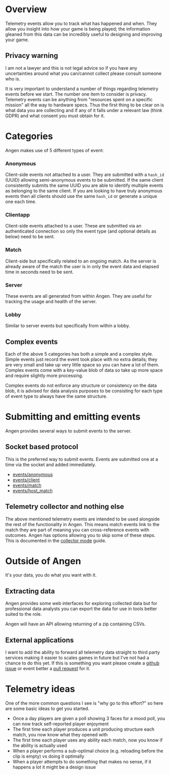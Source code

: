 # Overview
Telemetry events allow you to track what has happened and when. They allow you insight into how your game is being played; the information gleaned from this data can be incredibly useful to designing and improving your game.

## Privacy warning
I am not a lawyer and this is not legal advice so if you have any uncertainties around what you can/cannot collect please consult someone who is.

It is very important to understand a number of things regarding telemetry events before we start. The number one item to consider is privacy. Telemetry events can be anything from "resources spent on a specific mission" all the way to hardware specs. Thus the first thing to be clear on is what data you are collecting and if any of it falls under a relevant law (think GDPR) and what consent you must obtain for it.

# Categories
Angen makes use of 5 different types of event:

### Anonymous
Client-side events not attached to a user. They are submitted with a `hash_id` (UUID) allowing semi-anonymous events to be submitted. If the same client consistently submits the same UUID you are able to identify multiple events as belonging to the same client. If you are looking to have truly anonymous events then all clients should use the same `hash_id` or generate a unique one each time.

### Clientapp
Client-side events attached to a user. These are submitted via an authenticated connection so only the event type (and optional details as below) need to be sent.

### Match
Client-side but specifically related to an ongoing match. As the server is already aware of the match the user is in only the event data and elapsed time in seconds need to be sent.

### Server
These events are all generated from within Angen. They are useful for tracking the usage and health of the server.

### Lobby
Similar to server events but specifically from within a lobby.

## Complex events
Each of the above 5 categories has both a simple and a complex style. Simple events just record the event took place with no extra details; they are very small and take up very little space so you can have a lot of them. Complex events come with a key-value blob of data so take up more space and require slightly more processing.

Complex events do not enforce any structure or consistency on the data blob, it is advised for data analysis purposes to be consisting for each type of event type to always have the same structure.

# Submitting and emitting events
Angen provides several ways to submit events to the server.

## Socket based protocol
This is the preferred way to submit events. Events are submitted one at a time via the socket and added immediately.
- [events/anonymous](/documentation/protocol/events.md#anonymous)
- [events/client](/documentation/protocol/events.md#client)
- [events/match](/documentation/protocol/events.md#match)
- [events/host_match](/documentation/protocol/events.md#host-match)

## Telemetry collector and nothing else
The above mentioned telemetry events are intended to be used alongside the rest of the functionality in Angen. This means match events link to the match they are part of meaning you can cross-reference events with outcomes. Angen has options allowing you to skip some of these steps. This is documented in the [collector mode](collector_mode.md) guide.

# Outside of Angen
It's your data, you do what you want with it.

## Extracting data
Angen provides some web interfaces for exploring collected data but for professional data analysts you can export the data for use in tools better suited to the role.

Angen will have an API allowing returning of a zip containing CSVs.

## External applications
I want to add the ability to forward all telemetry data straight to third party services making it easier to scales games in future but I've not had a chance to do this yet. If this is something you want please create a [github issue](https://github.com/Teifion/angen/issues) or event better a [pull request](https://github.com/Teifion/angen/pulls) for it.

# Telemetry ideas
One of the more common questions I see is "why go to this effort?" so here are some basic ideas to get you started.

- Once a day players are given a poll showing 3 faces for a mood poll, you can now track self-reported player enjoyment
- The first time each player produces a unit producing structure each match, you now know what they opened with
- The first time each player uses any ability each match, now you know if the ability is actually used
- When a player performs a sub-optimal choice (e.g. reloading before the clip is empty) vs doing it optimally
- When a player attempts to do something that makes no sense, if it happens a lot it might be a design issue


<!-- 
# TODO: Events used in BAR-Teiserver which might be of use to include in Angen

SIMPLE SERVER EVENTS
lobby.force_add_user_to_lobby
lobby.recheck_membership_kick
lobby.recheck_membership_spectate
has_warning.remove_user_from_any_lobby
account.user_login
disconnect:#{reason}
lobby_policy.kicked_for_bossing
lobby.kicked_from_web_interface

COMPLEX SERVER EVENTS
spads.broken_connection (from_id)
Banned login (reason)

SIMPLE LOBBY EVENTS
remove_user_from_lobby
lobby.kick_user
lobby.match_stopped
lobby.manual_stop
consul.timeout_command
consul.lobbykick_command
consul.lobbyban_command
consul.lobbybanmult_command
play_refused.avoiding
play_refused.avoided
play_refused.boss_avoided
join_refused.blocking
join_refused.blocked
join_refused.boss_blocked
Kicked user from lobby
command.rename (new_name)
Spec command (caller, spectated, name used to call command)
-->
